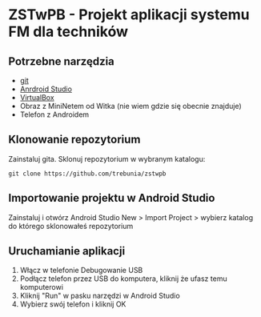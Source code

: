 # ZSTwPB - Projekt aplikacji systemu FM dla techników

## Potrzebne narzędzia

* [git](https://git-scm.com/downloads)
* [Anrdroid Studio](https://developer.android.com/studio/)
* [VirtualBox](https://www.virtualbox.org/wiki/Downloads)
* Obraz z MiniNetem od Witka (nie wiem gdzie się obecnie znajduje)
* Telefon z Androidem

## Klonowanie repozytorium

Zainstaluj gita.
Sklonuj repozytorium w wybranym katalogu:
```
git clone https://github.com/trebunia/zstwpb
```
## Importowanie projektu w Android Studio

Zainstaluj i otwórz Android Studio
New > Import Project > wybierz katalog do którego sklonowałeś repozytorium

## Uruchamianie aplikacji

1. Włącz w telefonie Debugowanie USB
2. Podłącz telefon przez USB do komputera, kliknij że ufasz temu komputerowi
3. Kliknij "Run" w pasku narzędzi w Android Studio
4. Wybierz swój telefon i kliknij OK

